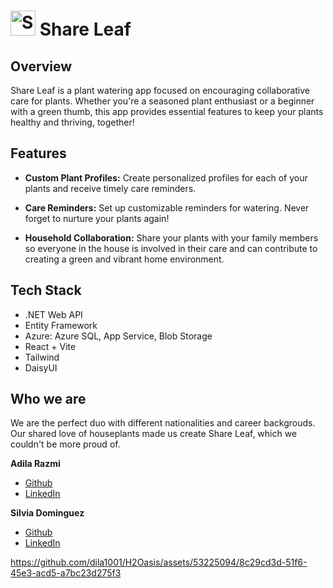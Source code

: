 # <img src="https://i.ibb.co/ftL1BFb/Vector.png" alt="Share Leaf Logo" width="40" /> Share Leaf

## Overview

Share Leaf is a plant watering app focused on encouraging collaborative care for plants. Whether you're a seasoned plant enthusiast or a beginner with a green thumb, this app provides essential features to keep your plants healthy and thriving, together!

## Features

- **Custom Plant Profiles:** Create personalized profiles for each of your plants and receive timely care reminders.

- **Care Reminders:** Set up customizable reminders for watering. Never forget to nurture your plants again!

- **Household Collaboration:** Share your plants with your family members so everyone in the house is involved in their care and can contribute to creating a green and vibrant home environment.

## Tech Stack

- .NET Web API
- Entity Framework
- Azure: Azure SQL, App Service, Blob Storage
- React + Vite
- Tailwind
- DaisyUI

## Who we are

We are the perfect duo with different nationalities and career backgrouds. Our shared love of houseplants made us create Share Leaf, which we couldn't be more proud of.

**Adila Razmi**

- <a href="https://github.com/dila1001">Github</a>
- <a href="https://www.linkedin.com/in/adila-razmi-878a01177/">LinkedIn</a>

**Silvia Dominguez**
- <a href="https://github.com/silviadmgz">Github</a>
- <a href="https://www.linkedin.com/in/silviadmgz/">LinkedIn</a>

https://github.com/dila1001/H2Oasis/assets/53225094/8c29cd3d-51f6-45e3-acd5-a7bc23d275f3
